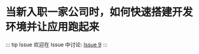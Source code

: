 # 当新入职一家公司时，如何快速搭建开发环境并让应用跑起来



::: tip Issue 
 欢迎在 Issue 中讨论: [Issue 9](https://github.com/shfshanyue/Daily-Question/issues/9) 
:::